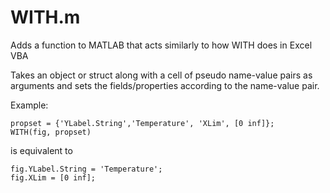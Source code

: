 # WITH.m
Adds a function to MATLAB that acts similarly to how WITH does in Excel VBA

Takes an object or struct along with a cell of pseudo name-value pairs as arguments and sets the fields/properties according to the name-value pair. 

Example:
```
propset = {'YLabel.String','Temperature', 'XLim', [0 inf]};
WITH(fig, propset)
```

is equivalent to 
```
fig.YLabel.String = 'Temperature'; 
fig.XLim = [0 inf];
```
